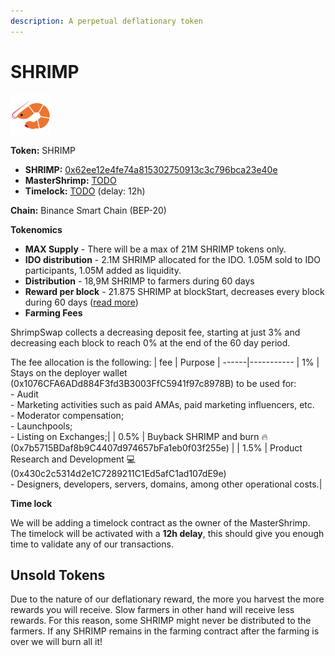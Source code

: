 ```yaml
---
description: A perpetual deflationary token
---
```


# SHRIMP

![SHRIMP Logo](../.gitbook/assets/shrimp.svg)

**Token:** SHRIMP

- **SHRIMP:** [0x62ee12e4fe74a815302750913c3c796bca23e40e](https://bscscan.com/address/0x62ee12e4fe74a815302750913c3c796bca23e40e)
- **MasterShrimp:** [TODO](https://bscscan.com/address/TODO)
- **Timelock:** [TODO](https://bscscan.com/address/TODO) (delay: 12h)

**Chain:** Binance Smart Chain \(BEP-20\)

**Tokenomics**

- **MAX Supply** - There will be a max of 21M SHRIMP tokens only.
- **IDO distribution** - 2.1M SHRIMP allocated for the IDO. 1.05M sold to IDO participants, 1.05M added as liquidity.
- **Distribution** - 18,9M SHRIMP to farmers during 60 days
- **Reward per block** - 21.875 SHRIMP at blockStart, decreases every block during 60 days ([read more](deflationary-token.md))
- **Farming Fees**

ShrimpSwap collects a decreasing deposit fee, starting at just 3% and decreasing each block to reach 0% at the end of the 60 day period.

The fee allocation is the following:
| fee | Purpose |
------|-----------
| 1%  | Stays on the deployer wallet (0x1076CFA6ADd884F3fd3B3003FfC5941f97c8978B) to be used for: <br> - Audit <br> - Marketing activities such as paid AMAs, paid marketing influencers, etc. <br> - Moderator compensation; <br> - Launchpools; <br> - Listing on Exchanges;|
| 0.5% | Buyback SHRIMP and burn 🔥 (0x7b5715BDaf8b9C4407d974657bFa1eb0f03f255e) |
| 1.5% | Product Research and Development 💻 (0x430c2c5314d2e1C7289211C1Ed5afC1ad107dE9e) <br> - Designers, developers, servers, domains, among other operational costs.|

**Time lock**

We will be adding a timelock contract as the owner of the MasterShrimp. The timelock will be activated with a **12h delay**, this should give you enough time to validate any of our transactions.

## Unsold Tokens

Due to the nature of our deflationary reward, the more you harvest the more rewards you will receive. Slow farmers in other hand will receive less rewards.
For this reason, some SHRIMP might never be distributed to the farmers. If any SHRIMP remains in the farming contract after the farming is over we will burn all it!
